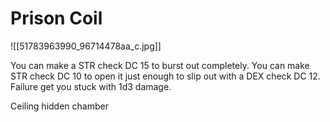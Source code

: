 # Prison Coil
![[51783963990_96714478aa_c.jpg]]

You can make a STR check DC 15 to burst out completely. You can make STR check DC 10 to open it just enough to slip out with a DEX check DC 12. Failure get you stuck with 1d3 damage.

Ceiling hidden chamber